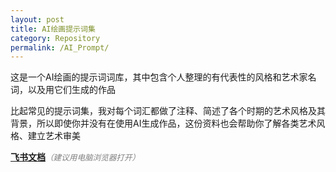 ```yaml
---
layout: post
title: AI绘画提示词集
category: Repository
permalink: /AI_Prompt/
---
```



这是一个AI绘画的提示词词库，其中包含个人整理的有代表性的风格和艺术家名词，以及用它们生成的作品

比起常见的提示词集，我对每个词汇都做了注释、简述了各个时期的艺术风格及其背景，所以即使你并没有在使用AI生成作品，这份资料也会帮助你了解各类艺术风格、建立艺术审美

[**飞书文档**](https://guemustudio.feishu.cn/wiki/space/7252388265402564609?ccm_open_type=lark_wiki_spaceLink)<span style="font-style: italic; font-size: 0.9em; color: gray;">（建议用电脑浏览器打开）</span>